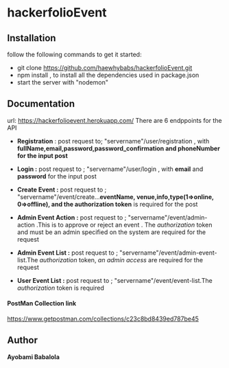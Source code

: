 # hackerfolioEvent

## Installation
follow the following commands to get it started:

* git clone https://github.com/haewhybabs/hackerfolioEvent.git
* npm install , to install all the dependencies used in package.json
* start the server with "nodemon"

## Documentation
url: https://hackerfolioevent.herokuapp.com/
There are 6 endppoints for the API
* **Registration** : post request to;   "servername"/user/registration , with **fullName,email,password,password_confirmation and phoneNumber for the input post**

*  **Login :** post request to ; "servername"/user/login , with **email** and **password** for the input post
* **Create Event :** post request to ; "servername"/event/create...**eventName, venue,info,type(1=>online, 0=>offline), and the authorization token** is required for the post
* **Admin Event Action :** post request to ; "servername"/event/admin-action .This is to approve or reject an event . The *authorization* token and must be an admin specified on the system are required for the request
* **Admin Event List  :** post request to ; "servername"/event/admin-event-list.The *authorization* token, *an admin access*  are required for the request
* **User Event List :** post request to ; "servername"/event/event-list.The *authorization* token is required

#### PostMan Collection link
https://www.getpostman.com/collections/c23c8bd8439ed787be45

## Author
**Ayobami Babalola**

